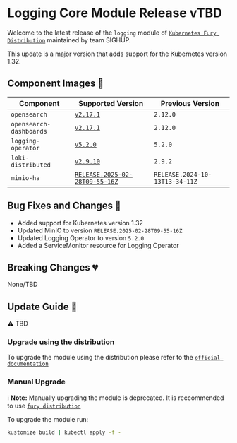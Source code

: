 # Logging Core Module Release vTBD

Welcome to the latest release of the `logging` module of [`Kubernetes Fury Distribution`](https://github.com/sighupio/fury-distribution) maintained by team SIGHUP.

This update is a major version that adds support for the Kubernetes version 1.32.

## Component Images 🚢

| Component               | Supported Version                                                                                  | Previous Version               |
| ----------------------- | -------------------------------------------------------------------------------------------------- | ------------------------------ |
| `opensearch`            | [`v2.17.1`](https://github.com/opensearch-project/OpenSearch/releases/tag/2.12.0)                  | `2.12.0`                       |
| `opensearch-dashboards` | [`v2.17.1`](https://github.com/opensearch-project/OpenSearch-Dashboards/releases/tag/2.12.0)       | `2.12.0`                       |
| `logging-operator`      | [`v5.2.0`](https://github.com/kube-logging/logging-operator/releases/tag/5.2.0)                    | `5.2.0`                        |
| `loki-distributed`      | [`v2.9.10`](https://github.com/grafana/loki/releases/tag/v2.9.10)                                  | `2.9.2`                        |
| `minio-ha`              | [`RELEASE.2025-02-28T09-55-16Z`](https://github.com/minio/minio/tree/RELEASE.2025-02-28T09-55-16Z) | `RELEASE.2024-10-13T13-34-11Z` |

## Bug Fixes and Changes 🐛

- Added support for Kubernetes version 1.32
- Updated MinIO to version `RELEASE.2025-02-28T09-55-16Z`
- Updated Logging Operator to version `5.2.0`
- Added a ServiceMonitor resource for Logging Operator

## Breaking Changes 💔

None/TBD

## Update Guide 🦮

⚠ TBD

### Upgrade using the distribution

To upgrade the module using the distribution please refer to the [`official documentation`](https://docs.kubernetesfury.com/docs/upgrades/upgrades)

### Manual Upgrade

ℹ️ **Note:** Manually upgrading the module is deprecated. It is reccommended to use [`fury distribution`](https://github.com/sighupio/fury-distribution)

To upgrade the module run:

```bash
kustomize build | kubectl apply -f -
```
